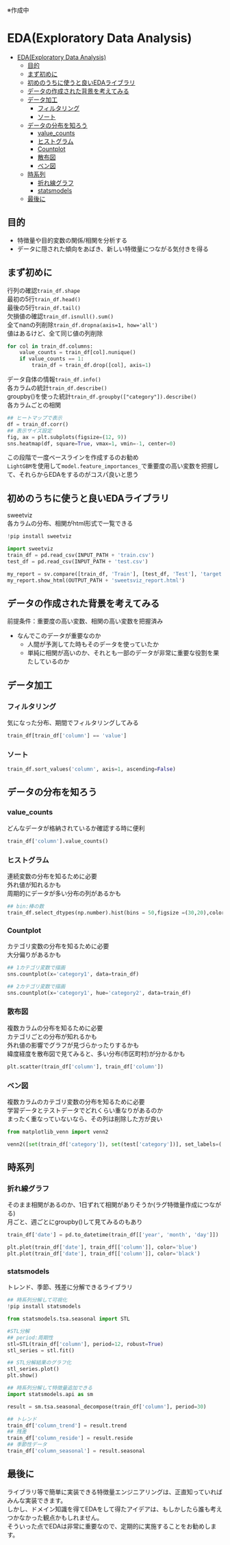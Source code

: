 ※作成中

# EDA(Exploratory Data Analysis)

- [EDA(Exploratory Data Analysis)](#edaexploratory-data-analysis)
  - [目的](#目的)
  - [まず初めに](#まず初めに)
  - [初めのうちに使うと良いEDAライブラリ](#初めのうちに使うと良いedaライブラリ)
  - [データの作成された背景を考えてみる](#データの作成された背景を考えてみる)
  - [データ加工](#データ加工)
    - [フィルタリング](#フィルタリング)
    - [ソート](#ソート)
  - [データの分布を知ろう](#データの分布を知ろう)
    - [value_counts](#value_counts)
    - [ヒストグラム](#ヒストグラム)
    - [Countplot](#countplot)
    - [散布図](#散布図)
    - [ベン図](#ベン図)
  - [時系列](#時系列)
    - [折れ線グラフ](#折れ線グラフ)
    - [statsmodels](#statsmodels)
  - [最後に](#最後に)

## 目的

- 特徴量や目的変数の関係/相関を分析する
- データに隠された傾向をあばき、新しい特徴量につながる気付きを得る

## まず初めに

行列の確認`train_df.shape`  
最初の5行`train_df.head()`  
最後の5行`train_df.tail()`  
欠損値の確認`train_df.isnull().sum()`  
全てnanの列削除`train_df.dropna(axis=1, how='all')`  
値はあるけど、全て同じ値の列削除  

```python
for col in train_df.columns:
    value_counts = train_df[col].nunique()
    if value_counts == 1:
        train_df = train_df.drop([col], axis=1)
```

データ自体の情報`train_df.info()`  
各カラムの統計`train_df.describe()`  
  groupby()を使った統計`train_df.groupby(["category"]).describe()`  
各カラムごとの相関  

```python
## ヒートマップで表示
df = train_df.corr()
## 表示サイズ設定
fig, ax = plt.subplots(figsize=(12, 9)) 
sns.heatmap(df, square=True, vmax=1, vmin=-1, center=0)
```

この段階で一度ベースラインを作成するのお勧め  
`LightGBM`を使用して`model.feature_importances_`で重要度の高い変数を把握して、それらからEDAをするのがコスパ良いと思う

## 初めのうちに使うと良いEDAライブラリ

sweetviz  
各カラムの分布、相関がhtml形式で一覧できる

```python
!pip install sweetviz

import sweetviz
train_df = pd.read_csv(INPUT_PATH + 'train.csv')
test_df = pd.read_csv(INPUT_PATH + 'test.csv')

my_report = sv.compare([train_df, 'Train'], [test_df, 'Test'], 'target')
my_report.show_html(OUTPUT_PATH + 'sweetsviz_report.html')
```

## データの作成された背景を考えてみる

前提条件：重要度の高い変数、相関の高い変数を把握済み  

- なんでこのデータが重要なのか
  - 人間が予測してた時もそのデータを使っていたか
  - 単純に相関が高いのか、それとも一部のデータが非常に重要な役割を果たしているのか

## データ加工

### フィルタリング

気になった分布、期間でフィルタリングしてみる  

```python
train_df[train_df['column'] == 'value']
```

### ソート

```python
train_df.sort_values('column', axis=1, ascending=False)
```

## データの分布を知ろう

### value_counts

どんなデータが格納されているか確認する時に便利

```python
train_df['column'].value_counts()
```

### ヒストグラム  

連続変数の分布を知るために必要  
外れ値が知れるかも  
周期的にデータが多い分布の列があるかも

```python
## bin:棒の数
train_df.select_dtypes(np.number).hist(bins = 50,figsize =(30,20),color='orange')
```

### Countplot

カテゴリ変数の分布を知るために必要  
大分偏りがあるかも  

```python
## 1カテゴリ変数で描画
sns.countplot(x='category1', data=train_df)

## 2カテゴリ変数で描画
sns.countplot(x='category1', hue='category2', data=train_df)
```

### 散布図  

複数カラムの分布を知るために必要  
カテゴリごとの分布が知れるかも  
外れ値の影響でグラフが見づらかったりするかも  
緯度経度を散布図で見てみると、多い分布(市区町村)が分かるかも

```python
plt.scatter(train_df['column'], train_df['column'])
```

### ベン図

複数カラムのカテゴリ変数の分布を知るために必要  
学習データとテストデータでどれくらい重なりがあるのか  
まったく重なっていないなら、その列は削除した方が良い

```python
from matplotlib_venn import venn2

venn2([set(train_df['category']), set(test['category'])], set_labels=('train', 'test'))
```

## 時系列

### 折れ線グラフ

そのまま相関があるのか、1日ずれて相関がありそうか(ラグ特徴量作成につながる)  
月ごと、週ごとにgroupby()して見てみるのもあり

```python
train_df['date'] = pd.to_datetime(train_df[['year', 'month', 'day']])

plt.plot(train_df['date'], train_df[['column']], color='blue')
plt.plot(train_df['date'], train_df[['column']], color='black')
```

### statsmodels

トレンド、季節、残差に分解できるライブラリ

```python
## 時系列分解して可視化
!pip install statsmodels

from statsmodels.tsa.seasonal import STL 

#STL分解
## period:周期性
stl=STL(train_df['column'], period=12, robust=True)
stl_series = stl.fit()

## STL分解結果のグラフ化
stl_series.plot()
plt.show()
```

```python
## 時系列分解して特徴量追加できる
import statsmodels.api as sm

result = sm.tsa.seasonal_decompose(train_df['column'], period=30)

## トレンド
train_df['column_trend'] = result.trend    
## 残差
train_df['column_reside'] = result.reside   
## 季節性データ
train_df['column_seasonal'] = result.seasonal 
```

## 最後に

ライブラリ等で簡単に実装できる特徴量エンジニアリングは、正直知っていればみんな実装できます。  
しかし、ドメイン知識を得てEDAをして得たアイデアは、もしかしたら誰も考えつかなかった観点かもしれません。  
そういった点でEDAは非常に重要なので、定期的に実施することをお勧めします。
